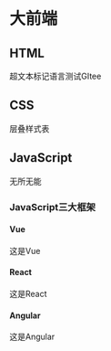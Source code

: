 # 大前端

## HTML

超文本标记语言测试GItee

## CSS

层叠样式表

## JavaScript

无所无能

### JavaScript三大框架

#### Vue

这是Vue

#### React

这是React

#### Angular

这是Angular
